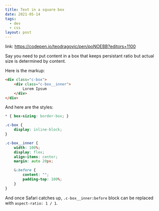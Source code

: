 ```yaml
---
title: Text in a square box
date: 2021-05-14
tags:
  - dev
  - css
layout: post
---
```


link: https://codepen.io/teodragovic/pen/poNOEBB?editors=1100

Say you need to put content in a box that keeps persistant ratio but actual size is determined by content.

Here is the markup:

```html
<div class="c-box">
    <div class="c-box__inner">
        Lorem Ipsum
    </div>
</div>
```

And here are the styles:

```css
* { box-sizing: border-box; }

.c-box {
    display: inline-block;
}

.c-box__inner {
    width: 100%;
    display: flex;
    align-items: center;
    margin: auto 20px;

    &:before {
        content: "";
        padding-top: 100%;
    }
}
```

And once Safari catches up, `.c-box__inner:before` block can be replaced with `aspect-ratio: 1 / 1`.
